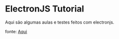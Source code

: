 # **ElectronJS Tutorial**
Aqui são algumas aulas e testes feitos com electronjs.

fonte: [Aqui](https://www.youtube.com/playlist?list=PLC3y8-rFHvwiCJD3WrAFUrIMkGVDE0uqW "Aqui")